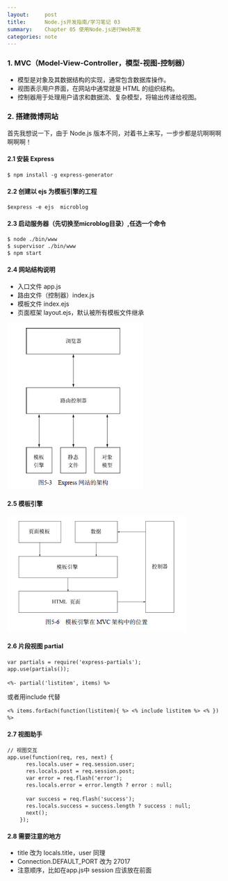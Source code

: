 ```yaml
---
layout:     post
title:      Node.js开发指南/学习笔记 03
summary:    Chapter 05 使用Node.js进行Web开发
categories: note
---
```


### 1. MVC（Model-View-Controller，模型-视图-控制器）

- 模型是对象及其数据结构的实现，通常包含数据库操作。
- 视图表示用户界面，在网站中通常就是 HTML 的组织结构。
- 控制器用于处理用户请求和数据流、复杂模型，将输出传递给视图。

### 2. 搭建微博网站

首先我想说一下，由于 Node.js 版本不同，对着书上来写，一步步都是坑啊啊啊啊啊啊！

#### 2.1 安装 Express

```
$ npm install -g express-generator
```

#### 2.2 创建以 ejs 为模板引擎的工程
```
$express -e ejs  microblog
```

#### 2.3 启动服务器（先切换至microblog目录）,任选一个命令
```
$ node ./bin/www
$ supervisor ./bin/www
$ npm start
```

#### 2.4 网站结构说明
- 入口文件 app.js
- 路由文件（控制器）index.js
- 模板文件 index.ejs
- 页面框架 layout.ejs，默认被所有模板文件继承

![Express网站架构](/images/nodejs/structure-of-express.png)

#### 2.5 模板引擎
![模板引擎在MVC架构中的位置](/images/nodejs/model.png)

#### 2.6 片段视图 partial

```
var partials = require('express-partials');
app.use(partials());

<%- partial('listitem', items) %>
```

或者用include 代替

```
<% items.forEach(function(listitem){ %> <% include listitem %> <% }) %>
```

#### 2.7 视图助手
```
// 视图交互
app.use(function(req, res, next) {
      res.locals.user = req.session.user;
      res.locals.post = req.session.post;
      var error = req.flash('error');
      res.locals.error = error.length ? error : null;

      var success = req.flash('success');
      res.locals.success = success.length ? success : null;
      next();
    });
```

#### 2.8 需要注意的地方
- title 改为 locals.title，user 同理
- Connection.DEFAULT_PORT 改为 27017
- 注意顺序，比如在app.js中 session 应该放在前面



